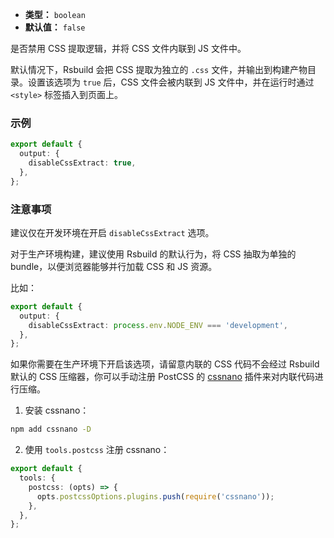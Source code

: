 - **类型：** `boolean`
- **默认值：** `false`

是否禁用 CSS 提取逻辑，并将 CSS 文件内联到 JS 文件中。

默认情况下，Rsbuild 会把 CSS 提取为独立的 `.css` 文件，并输出到构建产物目录。设置该选项为 `true` 后，CSS 文件会被内联到 JS 文件中，并在运行时通过 `<style>` 标签插入到页面上。

### 示例

```ts
export default {
  output: {
    disableCssExtract: true,
  },
};
```

### 注意事项

建议仅在开发环境在开启 `disableCssExtract` 选项。

对于生产环境构建，建议使用 Rsbuild 的默认行为，将 CSS 抽取为单独的 bundle，以便浏览器能够并行加载 CSS 和 JS 资源。

比如：

```ts
export default {
  output: {
    disableCssExtract: process.env.NODE_ENV === 'development',
  },
};
```

如果你需要在生产环境下开启该选项，请留意内联的 CSS 代码不会经过 Rsbuild 默认的 CSS 压缩器，你可以手动注册 PostCSS 的 [cssnano](https://cssnano.co/) 插件来对内联代码进行压缩。

1. 安装 cssnano：

```bash
npm add cssnano -D
```

2. 使用 `tools.postcss` 注册 cssnano：

```ts
export default {
  tools: {
    postcss: (opts) => {
      opts.postcssOptions.plugins.push(require('cssnano'));
    },
  },
};
```
